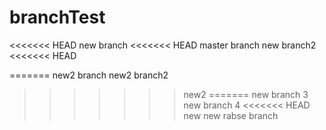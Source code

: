 branchTest
==========
<<<<<<< HEAD
new branch
<<<<<<< HEAD
master branch
new branch2
<<<<<<< HEAD

=======
new2 branch
new2 branch2
>>>>>>> new2
=======
new branch 3
new branch 4
<<<<<<< HEAD
>>>>>>> new
new rabse branch

